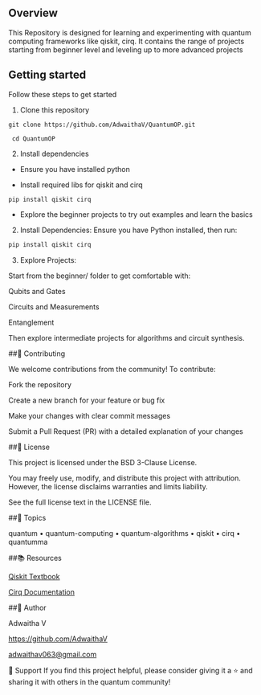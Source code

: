 ## Overview

This Repository is designed for learning and experimenting with quantum computing frameworks like qiskit, cirq. It contains the range of projects starting from beginner level and leveling up to more advanced projects

  
  

## Getting started

Follow these steps to get started

  

1. Clone this repository

  

``git clone https://github.com/AdwaithaV/QuantumOP.git``

`` cd QuantumOP``

  

2. Install dependencies

* Ensure you have installed python

* Install required libs for qiskit and cirq

``pip install qiskit cirq``

  

* Explore the beginner projects to try out examples and learn the basics

  
2. Install Dependencies:
Ensure you have Python installed, then run:

```bash
pip install qiskit cirq
```

3. Explore Projects:

Start from the beginner/ folder to get comfortable with:

Qubits and Gates

Circuits and Measurements

Entanglement

Then explore intermediate projects for algorithms and circuit synthesis.



##🤝 Contributing


We welcome contributions from the community! To contribute:

Fork the repository

Create a new branch for your feature or bug fix

Make your changes with clear commit messages

Submit a Pull Request (PR) with a detailed explanation of your changes



##📄 License


This project is licensed under the BSD 3-Clause License.

You may freely use, modify, and distribute this project with attribution. However, the license disclaims warranties and limits liability.

See the full license text in the LICENSE file.



##🧩 Topics


quantum • quantum-computing • quantum-algorithms • qiskit • cirq • quantumma


##📚 Resources


[Qiskit Textbook](https://github.com/RafeyIqbalRahman/Qiskit-Textbook)



[Cirq Documentation](https://quantumai.google/reference/python/cirq/all_symbols)



##👤 Author


Adwaitha V

https://github.com/AdwaithaV


adwaithav063@gmail.com 


🌟 Support
If you find this project helpful, please consider giving it a ⭐ and sharing it with others in the quantum community!




